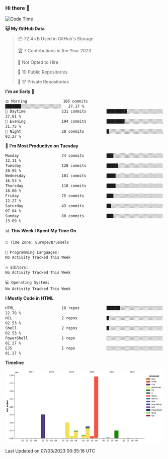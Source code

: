 ### Hi there 👋

<!--START_SECTION:waka-->
![Code Time](http://img.shields.io/badge/Code%20Time-1%2C218%20hrs%2027%20mins-blue)

**🐱 My GitHub Data** 

> 📦 72.4 kB Used in GitHub's Storage 
 > 
> 🏆 7 Contributions in the Year 2023
 > 
> 🚫 Not Opted to Hire
 > 
> 📜 10 Public Repositories 
 > 
> 🔑 17 Private Repositories 
 > 
**I'm an Early 🐤** 

```text
🌞 Morning                166 commits         ███████░░░░░░░░░░░░░░░░░░   27.17 % 
🌆 Daytime                231 commits         █████████░░░░░░░░░░░░░░░░   37.81 % 
🌃 Evening                194 commits         ████████░░░░░░░░░░░░░░░░░   31.75 % 
🌙 Night                  20 commits          █░░░░░░░░░░░░░░░░░░░░░░░░   03.27 % 
```
📅 **I'm Most Productive on Tuesday** 

```text
Monday                   74 commits          ███░░░░░░░░░░░░░░░░░░░░░░   12.11 % 
Tuesday                  128 commits         █████░░░░░░░░░░░░░░░░░░░░   20.95 % 
Wednesday                101 commits         ████░░░░░░░░░░░░░░░░░░░░░   16.53 % 
Thursday                 110 commits         ████░░░░░░░░░░░░░░░░░░░░░   18.00 % 
Friday                   75 commits          ███░░░░░░░░░░░░░░░░░░░░░░   12.27 % 
Saturday                 43 commits          ██░░░░░░░░░░░░░░░░░░░░░░░   07.04 % 
Sunday                   80 commits          ███░░░░░░░░░░░░░░░░░░░░░░   13.09 % 
```


📊 **This Week I Spent My Time On** 

```text
🕑︎ Time Zone: Europe/Brussels

💬 Programming Languages: 
No Activity Tracked This Week

🔥 Editors: 
No Activity Tracked This Week

💻 Operating System: 
No Activity Tracked This Week
```

**I Mostly Code in HTML** 

```text
HTML                     18 repos            ██████░░░░░░░░░░░░░░░░░░░   22.78 % 
HCL                      2 repos             █░░░░░░░░░░░░░░░░░░░░░░░░   02.53 % 
Shell                    2 repos             █░░░░░░░░░░░░░░░░░░░░░░░░   02.53 % 
PowerShell               1 repo              ░░░░░░░░░░░░░░░░░░░░░░░░░   01.27 % 
EJS                      1 repo              ░░░░░░░░░░░░░░░░░░░░░░░░░   01.27 % 
```



**Timeline**

![Lines of Code chart](https://raw.githubusercontent.com/guillaumedeplancke/guillaumedeplancke/main/assets/bar_graph.png)


 Last Updated on 07/03/2023 00:35:18 UTC
<!--END_SECTION:waka-->
